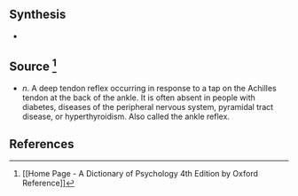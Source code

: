 ## Synthesis
- 
## Source [^1]
- $n$. A deep tendon reflex occurring in response to a tap on the Achilles tendon at the back of the ankle. It is often absent in people with diabetes, diseases of the peripheral nervous system, pyramidal tract disease, or hyperthyroidism. Also called the ankle reflex.
## References

[^1]: [[Home Page - A Dictionary of Psychology 4th Edition by Oxford Reference]]